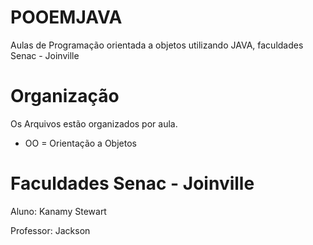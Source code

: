 # POOEMJAVA
Aulas de Programação orientada a objetos utilizando JAVA, faculdades Senac - Joinville

# Organização
Os Arquivos estão organizados por aula.
 - OO = Orientação a Objetos

# Faculdades Senac - Joinville

Aluno: Kanamy Stewart

Professor: Jackson
